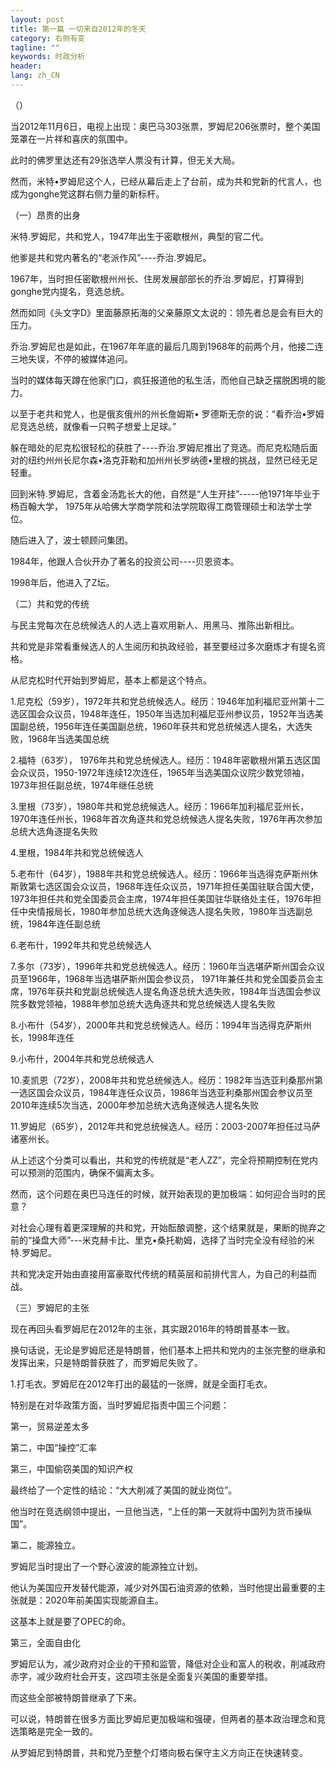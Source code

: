 ```yaml
---
layout: post
title: 第一篇 一切来自2012年的冬天
category: 右侧有变
tagline: ""
keywords: 时政分析
header:
lang: zh_CN 
---
```


<div class="title" node-type="articleTitle">（）</div>

<p>当2012年11月6日，电视上出现：奥巴马303张票，罗姆尼206张票时，整个美国笼罩在一片祥和喜庆的氛围中。</p>
<p>此时的佛罗里达还有29张选举人票没有计算，但无关大局。</p>
<p>然而，米特•罗姆尼这个人，已经从幕后走上了台前，成为共和党新的代言人，也成为gonghe党这群右侧力量的新标杆。</p>
<p>（一）昂贵的出身</p>
<p>米特.罗姆尼，共和党人，1947年出生于密歇根州，典型的官二代。</p>
<p>他爹是共和党内著名的“老派作风”----乔治.罗姆尼。</p>
<p>1967年，当时担任密歇根州州长、住房发展部部长的乔治.罗姆尼，打算得到gonghe党内提名，竞选总统。</p>
<p>然而如同《头文字D》里面藤原拓海的父亲藤原文太说的：领先者总是会有巨大的压力。</p>
<p>乔治.罗姆尼也是如此，在1967年年底的最后几周到1968年的前两个月，他接二连三地失误，不停的被媒体追问。</p>
<p>当时的媒体每天蹲在他家门口，疯狂报道他的私生活，而他自己缺乏摆脱困境的能力。</p>
<p>以至于老共和党人，也是俄亥俄州的州长詹姆斯• 罗德斯无奈的说：“看乔治•罗姆尼竞选总统，就像看一只鸭子想爱上足球。”</p>
<p>躲在暗处的尼克松很轻松的获胜了----乔治.罗姆尼推出了竞选。而尼克松随后面对的纽约州州长尼尔森•洛克菲勒和加州州长罗纳德•里根的挑战，显然已经无足轻重。</p>
<p>回到米特.罗姆尼，含着金汤匙长大的他，自然是“人生开挂”-----他1971年毕业于杨百翰大学， 1975年从哈佛大学商学院和法学院取得工商管理硕士和法学士学位。</p>
<p>随后进入了，波士顿顾问集团。</p>
<p>1984年，他跟人合伙开办了著名的投资公司----贝恩资本。</p>
<p>1998年后，他进入了Z坛。</p>
<p>（二）共和党的传统</p>
<p>与民主党每次在总统候选人的人选上喜欢用新人、用黑马、推陈出新相比。</p>
<p>共和党是非常看重候选人的人生阅历和执政经验，甚至要经过多次磨炼才有提名资格。</p>
<p>从尼克松时代开始到罗姆尼，基本上都是这个特点。</p>
<p>1.尼克松（59岁），1972年共和党总统候选人。经历：1946年加利福尼亚州第十二选区国会众议员，1948年连任，1950年当选加利福尼亚州参议员，1952年当选美国副总统，1956年连任美国副总统，1960年获共和党总统候选人提名，大选失败，1968年当选美国总统</p>
<p>2.福特（63岁）， 1976年共和党总统候选人。经历：1948年密歇根州第五选区国会众议员，1950-1972年连续12次连任，1965年当选美国众议院少数党领袖，1973年担任副总统，1974年继任总统</p>
<p>3.里根（73岁），1980年共和党总统候选人。经历：1966年加利福尼亚州长，1970年连任州长，1968年首次角逐共和党总统候选人提名失败，1976年再次参加总统大选角逐提名失败</p>
<p>4.里根，1984年共和党总统候选人</p>
<p>5.老布什（64岁），1988年共和党总统候选人。经历：1966年当选得克萨斯州休斯敦第七选区国会众议员，1968年连任众议员，1971年担任美国驻联合国大使，1973年担任共和党全国委员会主席，1974年担任美国驻华联络处主任，1976年担任中央情报局长，1980年参加总统大选角逐候选人提名失败，1980年当选副总统，1984年连任副总统</p>
<p>6.老布什，1992年共和党总统候选人</p>
<p>7.多尔（73岁），1996年共和党总统候选人。经历：1960年当选堪萨斯州国会众议员至1966年，1968年当选堪萨斯州国会参议员， 1971年兼任共和党全国委员会主席，1976年获共和党副总统候选人提名角逐总统大选失败，1984年当选国会参议院多数党领袖，1988年参加总统大选角逐共和党总统候选人提名失败</p>
<p>8.小布什（54岁），2000年共和党总统候选人。经历：1994年当选得克萨斯州长，1998年连任</p>
<p>9.小布什，2004年共和党总统候选人</p>
<p>10.麦凯恩（72岁），2008年共和党总统候选人。经历：1982年当选亚利桑那州第一选区国会众议员，1984年连任众议员，1986年当选亚利桑那州国会参议员至2010年连续5次当选，2000年参加总统大选角逐候选人提名失败</p>
<p>11.罗姆尼（65岁），2012年共和党总统候选人。经历：2003-2007年担任过马萨诸塞州长。</p>
<p>从上述这个分类可以看出，共和党的传统就是“老人ZZ”，完全将预期控制在党内可以预测的范围内，确保不偏离太多。</p>
<p>然而，这个问题在奥巴马连任的时候，就开始表现的更加极端：如何迎合当时的民意？</p>
<p>对社会心理有着更深理解的共和党，开始酝酿调整，这个结果就是，果断的抛弃之前的“操盘大师”---米克赫卡比、里克•桑托勒姆，选择了当时完全没有经验的米特.罗姆尼。</p>
<p>共和党决定开始由直接用富豪取代传统的精英层和前排代言人，为自己的利益而战。</p>
<p>（三）罗姆尼的主张</p>
<p>现在再回头看罗姆尼在2012年的主张，其实跟2016年的特朗普基本一致。</p>
<p>换句话说，无论是罗姆尼还是特朗普，他们基本上把共和党内的主张完整的继承和发挥出来，只是特朗普获胜了，而罗姆尼失败了。</p>
<p>1.打毛衣。罗姆尼在2012年打出的最猛的一张牌，就是全面打毛衣。</p>
<p>特别是在对华政策方面，当时罗姆尼指责中国三个问题：</p>
<p>第一，贸易逆差太多</p>
<p>第二，中国“操控”汇率</p>
<p>第三，中国偷窃美国的知识产权</p>
<p>最终给了一个定性的结论：“大大削减了美国的就业岗位”。</p>
<p>他当时在竞选纲领中提出，一旦他当选，“上任的第一天就将中国列为货币操纵国”。</p>
<p>第二，能源独立。</p>
<p>罗姆尼当时提出了一个野心波波的能源独立计划。</p>
<p>他认为美国应开发替代能源，减少对外国石油资源的依赖，当时他提出最重要的主张就是：2020年前美国实现能源自主。</p>
<p>这基本上就是要了OPEC的命。</p>
<p>第三，全面自由化</p>
<p>罗姆尼认为，减少政府对企业的干预和监管，降低对企业和富人的税收，削减政府赤字，减少政府社会开支，这四项主张是全面复兴美国的重要举措。</p>
<p>而这些全部被特朗普继承了下来。</p>
<p>可以说，特朗普在很多方面比罗姆尼更加极端和强硬，但两者的基本政治理念和竞选策略是完全一致的。</p>
<p>从罗姆尼到特朗普，共和党乃至整个灯塔向极右保守主义方向正在快速转变。</p>

